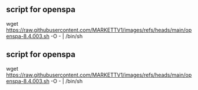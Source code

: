 ## script for openspa


wget https://raw.githubusercontent.com/MARKETTV1/images/refs/heads/main/openspa-8.4.003.sh -O - | /bin/sh

## script for openspa


wget https://raw.githubusercontent.com/MARKETTV1/images/refs/heads/main/openspa-8.4.003.sh -O - | /bin/sh
